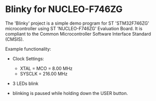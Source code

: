 # Blinky for NUCLEO-F746ZG

The 'Blinky' project is a simple demo program for ST 'STM32F746ZG' microcontroller using ST 'NUCLEO-F746ZG' Evaluation Board. It is compliant to the Common Microcontroller Software Interface Standard (CMSIS).

Example functionality:
 - Clock Settings:
   - XTAL    = MCO =   8.00 MHz
   - SYSCLK  =       216.00 MHz

 - 3 LEDs blink
 - blinking is paused while holding down the USER button.
